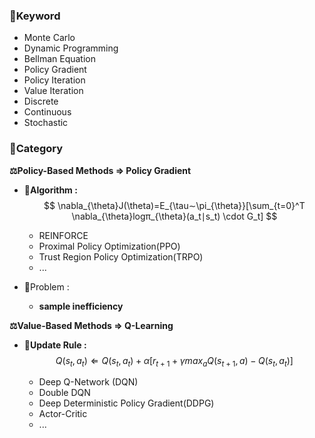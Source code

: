 
### 📖Keyword

* Monte Carlo
* Dynamic Programming
* Bellman Equation
* Policy Gradient
* Policy Iteration
* Value Iteration
* Discrete
* Continuous
* Stochastic


### 📖Category

**⚖️Policy-Based Methods $\Rightarrow$ Policy Gradient**

* 🌟**Algorithm :** 
	$$
	\nabla_{\theta}​J(\theta)=E_{\tau∼\pi_{\theta}}​​[\sum_{t=0}^T​\nabla_{\theta}​logπ_{\theta}​(a_t​∣s_t​) \cdot G_t​]
	$$

	* REINFORCE
	* Proximal Policy Optimization(PPO)
	* Trust Region Policy Optimization(TRPO)
	* ...

* 💊Problem : 
	
	* **sample inefficiency**



**⚖️Value-Based Methods $\Rightarrow$ Q-Learning**

* 🌟**Update Rule :** 
	$$
	Q(s_t​,a_t​)\Leftarrow Q(s_t​,a_t​)+\alpha[r_{t+1}​+\gamma max_{a}​Q(s_{t+1}​,a)−Q(s_t​,a_t​)]
	$$
	
	* Deep Q-Network (DQN)
	* Double DQN
	* Deep Deterministic Policy Gradient(DDPG)
	* Actor-Critic
	* ...

